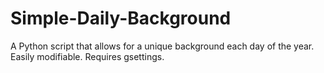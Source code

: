 # Simple-Daily-Background
A Python script that allows for a unique background each day of the year. Easily modifiable. Requires gsettings.
